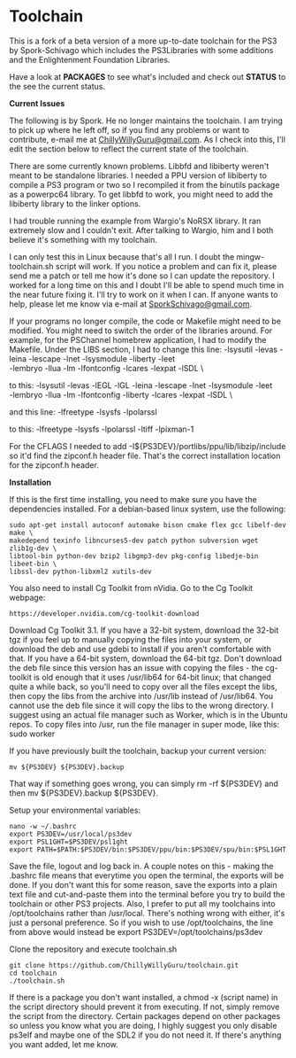 Toolchain
=========

This is a fork of a beta version of a more up-to-date toolchain for the PS3 by Spork-Schivago which includes
the PS3Libraries with some additions and the Enlightenment Foundation Libraries.

Have a look at **PACKAGES** to see what's included and check out **STATUS** to the see the current status.

  **Current Issues**

  The following is by Spork. He no longer maintains the toolchain. I am trying to pick up where he left off,
  so if you find any problems or want to contribute, e-mail me at ChillyWillyGuru@gmail.com. As I check into
  this, I'll edit the section below to reflect the current state of the toolchain.

   There are some currently known problems.  Libbfd and libiberty weren't meant to be standalone libraries.  I needed
   a PPU version of libiberty to compile a PS3 program or two so I recompiled it from the binutils package as a
   powerpc64 library.  To get libbfd to work, you might need to add the libiberty library to the linker options.

   I had trouble running the example from Wargio's NoRSX library.  It ran extremely slow and I couldn't exit. After
   talking to Wargio, him and I both believe it's something with my toolchain.

   I can only test this in Linux because that's all I run.  I doubt the mingw-toolchain.sh script will work.  If you
   notice a problem and can fix it, please send me a patch or tell me how it's done so I can update the repository.
   I worked for a long time on this and I doubt I'll be able to spend much time in the near future fixing it.  I'll try
   to work on it when I can.  If anyone wants to help, please let me know via e-mail at SporkSchivago@gmail.com.

   If your programs no longer compile, the code or Makefile might need to be modified.  You might need to switch the
   order of the libraries around.  For example, for the PSChannel homebrew application, I had to modify the Makefile.
   Under the LIBS section, I had to change this line:
   -lsysutil -levas -leina -lescape -lnet -lsysmodule -liberty -leet \
   -lembryo -llua -lm -lfontconfig -lcares -lexpat -lSDL \

   to this:
   -lsysutil -levas -lEGL -lGL -leina -lescape -lnet -lsysmodule -leet \
   -lembryo -llua -lm -lfontconfig -liberty -lcares -lexpat -lSDL \

   and this line:
   -lfreetype -lsysfs -lpolarssl

   to this:
   -lfreetype -lsysfs -lpolarssl -ltiff -lpixman-1

   For the CFLAGS I needed to add -I${PS3DEV}/portlibs/ppu/lib/libzip/include so it'd find the zipconf.h header file.
   That's the correct installation location for the zipconf.h header.

  **Installation**

   If this is the first time installing, you need to make sure you have the dependencies installed.
   For a debian-based linux system, use the following:

    sudo apt-get install autoconf automake bison cmake flex gcc libelf-dev make \
    makedepend texinfo libncurses5-dev patch python subversion wget zlib1g-dev \
    libtool-bin python-dev bzip2 libgmp3-dev pkg-config libedje-bin libeet-bin \
    libssl-dev python-libxml2 xutils-dev

   You also need to install Cg Toolkit from nVidia. Go to the Cg Toolkit webpage:

    https://developer.nvidia.com/cg-toolkit-download
   Download Cg Toolkit 3.1. If you have a 32-bit system, download the 32-bit tgz if you feel up to manually
   copying the files into your system, or download the deb and use gdebi to install if you aren't comfortable
   with that. If you have a 64-bit system, download the 64-bit tgz. Don't download the deb file since this
   version has an issue with copying the files - the cg-toolkit is old enough that it uses /usr/lib64 for
   64-bit linux; that changed quite a while back, so you'll need to copy over all the files except the libs,
   then copy the libs from the archive into /usr/lib instead of /usr/lib64. You cannot use the deb file since
   it will copy the libs to the wrong directory. I suggest using an actual file manager such as Worker, which
   is in the Ubuntu repos. To copy files into /usr, run the file manager in super mode, like this:
    sudo worker

   If you have previously built the toolchain, backup your current version:

    mv ${PS3DEV} ${PS3DEV}.backup
   That way if something goes wrong, you can simply rm -rf ${PS3DEV} and then mv ${PS3DEV}.backup ${PS3DEV}.

   Setup your environmental variables:

    nano -w ~/.bashrc
    export PS3DEV=/usr/local/ps3dev
    export PSL1GHT=$PS3DEV/psl1ght
    export PATH=$PATH:$PS3DEV/bin:$PS3DEV/ppu/bin:$PS3DEV/spu/bin:$PSL1GHT
   Save the file, logout and log back in. A couple notes on this - making the .bashrc file means that everytime you
   open the terminal, the exports will be done. If you don't want this for some reason, save the exports into a plain
   text file and cut-and-paste them into the terminal before you try to build the toolchain or other PS3 projects.
   Also, I prefer to put all my toolchains into /opt/toolchains rather than /usr/local. There's nothing wrong with
   either, it's just a personal preference. So if you wish to use /opt/toolchains, the line from above would instead
   be
    export PS3DEV=/opt/toolchains/ps3dev

   Clone the repository and execute toolchain.sh

    git clone https://github.com/ChillyWillyGuru/toolchain.git
    cd toolchain
    ./toolchain.sh

  If there is a package you don't want installed, a chmod -x (script name) in the script directory should prevent it
  from executing.  If not, simply remove the script from the directory.  Certain packages depend on other packages
  so unless you know what you are doing, I highly suggest you only disable ps3elf and maybe one of the SDL2 if you
  do not need it.  If there's anything you want added, let me know.
